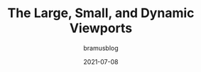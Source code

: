 ---
author: bramusblog
date: 2021-07-08
layout: post.njk
tags:
  - layout
  - responsive-design
  - css
target_url: https://www.bram.us/2021/07/08/the-large-small-and-dynamic-viewports/
title: The Large, Small, and Dynamic Viewports
---